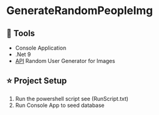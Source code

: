 ﻿# GenerateRandomPeopleImg
## 🧰 Tools
- Console Application
- .Net 9
- [API](https://randomuser.me/) Random User Generator for Images

## :star: Project Setup
1. Run the powershell script see (RunScript.txt)
2. Run Console App to seed database
